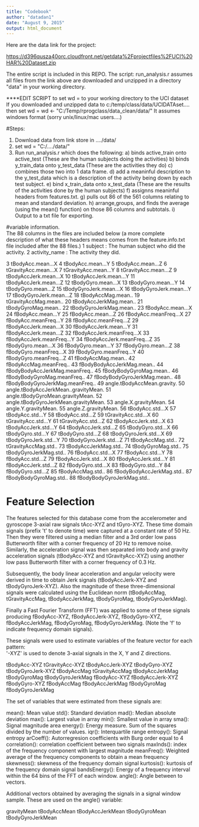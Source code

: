 ```yaml
---
title: "Codebook"
author: "datadan1"
date: "August 9, 2015"
output: html_document
---
```


Here are the data link for the project: 

https://d396qusza40orc.cloudfront.net/getdata%2Fprojectfiles%2FUCI%20HAR%20Dataset.zip 

The entire script is included in this REPO.  The script: run_analysis.r assumes all files from the link above are downloaded and unzipped in a directory "data" in your working directory.

****EDIT SCRIPT to set wd = to your working directory to the UCI dataset
If you downloaded and unzipped data to c:/temp/class/data/UCIDATAset....
then set wd = wd <- "C:/Temp/rprogclass/data_clean/data/"
It assumes windows format (sorry unix/linux/mac users....)

#Steps:

1) Download data from link store in ..../data/ 
2) set wd = "C:/..../data/"
3) Run run_analysis.r which does the following:
  a) binds active_train onto active_test (These are the human subjects doing the activities)
  b) binds y_train_data onto y_test_data (These are the activities they do)
  c) combines those two into 1 data frame.
  d) add a meaninful description to the y_test_data which is a description of the activity being down by each test subject.
  e) bind x_train_data onto x_test_data (These are the results of the activities done by the human subjects)
  f) assignns meaninful headers from features.txt.
  g) pulls out 86 of the 561 columns relating to mean and standard deviation.
  h) arrange,groups, and finds the average (using the mean() function) on those 86 columns and subtotals.
  i) Output to a txt file for exporting.
  
  
  
#variable information.  
The 88 columns in the files are included below (a more complete description of what these headers means comes from the feature.info.txt file included after the 88 files.)
1                               subject : The human subject who did the activity.
2                         activity_name : The activity they did.

3                     tBodyAcc.mean...X
4                     tBodyAcc.mean...Y
5                     tBodyAcc.mean...Z
6                  tGravityAcc.mean...X
7                  tGravityAcc.mean...Y
8                  tGravityAcc.mean...Z
9                 tBodyAccJerk.mean...X
10                tBodyAccJerk.mean...Y
11                tBodyAccJerk.mean...Z
12                   tBodyGyro.mean...X
13                   tBodyGyro.mean...Y
14                   tBodyGyro.mean...Z
15               tBodyGyroJerk.mean...X
16               tBodyGyroJerk.mean...Y
17               tBodyGyroJerk.mean...Z
18                   tBodyAccMag.mean..
19                tGravityAccMag.mean..
20               tBodyAccJerkMag.mean..
21                  tBodyGyroMag.mean..
22              tBodyGyroJerkMag.mean..
23                    fBodyAcc.mean...X
24                    fBodyAcc.mean...Y
25                    fBodyAcc.mean...Z
26                fBodyAcc.meanFreq...X
27                fBodyAcc.meanFreq...Y
28                fBodyAcc.meanFreq...Z
29                fBodyAccJerk.mean...X
30                fBodyAccJerk.mean...Y
31                fBodyAccJerk.mean...Z
32            fBodyAccJerk.meanFreq...X
33            fBodyAccJerk.meanFreq...Y
34            fBodyAccJerk.meanFreq...Z
35                   fBodyGyro.mean...X
36                   fBodyGyro.mean...Y
37                   fBodyGyro.mean...Z
38               fBodyGyro.meanFreq...X
39               fBodyGyro.meanFreq...Y
40               fBodyGyro.meanFreq...Z
41                   fBodyAccMag.mean..
42               fBodyAccMag.meanFreq..
43           fBodyBodyAccJerkMag.mean..
44       fBodyBodyAccJerkMag.meanFreq..
45              fBodyBodyGyroMag.mean..
46          fBodyBodyGyroMag.meanFreq..
47          fBodyBodyGyroJerkMag.mean..
48      fBodyBodyGyroJerkMag.meanFreq..
49          angle.tBodyAccMean.gravity.
50 angle.tBodyAccJerkMean..gravityMean.
51     angle.tBodyGyroMean.gravityMean.
52 angle.tBodyGyroJerkMean.gravityMean.
53                 angle.X.gravityMean.
54                 angle.Y.gravityMean.
55                 angle.Z.gravityMean.
56                     tBodyAcc.std...X
57                     tBodyAcc.std...Y
58                     tBodyAcc.std...Z
59                  tGravityAcc.std...X
60                  tGravityAcc.std...Y
61                  tGravityAcc.std...Z
62                 tBodyAccJerk.std...X
63                 tBodyAccJerk.std...Y
64                 tBodyAccJerk.std...Z
65                    tBodyGyro.std...X
66                    tBodyGyro.std...Y
67                    tBodyGyro.std...Z
68                tBodyGyroJerk.std...X
69                tBodyGyroJerk.std...Y
70                tBodyGyroJerk.std...Z
71                    tBodyAccMag.std..
72                 tGravityAccMag.std..
73                tBodyAccJerkMag.std..
74                   tBodyGyroMag.std..
75               tBodyGyroJerkMag.std..
76                     fBodyAcc.std...X
77                     fBodyAcc.std...Y
78                     fBodyAcc.std...Z
79                 fBodyAccJerk.std...X
80                 fBodyAccJerk.std...Y
81                 fBodyAccJerk.std...Z
82                    fBodyGyro.std...X
83                    fBodyGyro.std...Y
84                    fBodyGyro.std...Z
85                    fBodyAccMag.std..
86            fBodyBodyAccJerkMag.std..
87               fBodyBodyGyroMag.std..
88           fBodyBodyGyroJerkMag.std..

Feature Selection 
=================

The features selected for this database come from the accelerometer and gyroscope 3-axial raw signals tAcc-XYZ and tGyro-XYZ. These time domain signals (prefix 't' to denote time) were captured at a constant rate of 50 Hz. Then they were filtered using a median filter and a 3rd order low pass Butterworth filter with a corner frequency of 20 Hz to remove noise. Similarly, the acceleration signal was then separated into body and gravity acceleration signals (tBodyAcc-XYZ and tGravityAcc-XYZ) using another low pass Butterworth filter with a corner frequency of 0.3 Hz. 

Subsequently, the body linear acceleration and angular velocity were derived in time to obtain Jerk signals (tBodyAccJerk-XYZ and tBodyGyroJerk-XYZ). Also the magnitude of these three-dimensional signals were calculated using the Euclidean norm (tBodyAccMag, tGravityAccMag, tBodyAccJerkMag, tBodyGyroMag, tBodyGyroJerkMag). 

Finally a Fast Fourier Transform (FFT) was applied to some of these signals producing fBodyAcc-XYZ, fBodyAccJerk-XYZ, fBodyGyro-XYZ, fBodyAccJerkMag, fBodyGyroMag, fBodyGyroJerkMag. (Note the 'f' to indicate frequency domain signals). 

These signals were used to estimate variables of the feature vector for each pattern:  
'-XYZ' is used to denote 3-axial signals in the X, Y and Z directions.

tBodyAcc-XYZ
tGravityAcc-XYZ
tBodyAccJerk-XYZ
tBodyGyro-XYZ
tBodyGyroJerk-XYZ
tBodyAccMag
tGravityAccMag
tBodyAccJerkMag
tBodyGyroMag
tBodyGyroJerkMag
fBodyAcc-XYZ
fBodyAccJerk-XYZ
fBodyGyro-XYZ
fBodyAccMag
fBodyAccJerkMag
fBodyGyroMag
fBodyGyroJerkMag

The set of variables that were estimated from these signals are: 

mean(): Mean value
std(): Standard deviation
mad(): Median absolute deviation 
max(): Largest value in array
min(): Smallest value in array
sma(): Signal magnitude area
energy(): Energy measure. Sum of the squares divided by the number of values. 
iqr(): Interquartile range 
entropy(): Signal entropy
arCoeff(): Autorregresion coefficients with Burg order equal to 4
correlation(): correlation coefficient between two signals
maxInds(): index of the frequency component with largest magnitude
meanFreq(): Weighted average of the frequency components to obtain a mean frequency
skewness(): skewness of the frequency domain signal 
kurtosis(): kurtosis of the frequency domain signal 
bandsEnergy(): Energy of a frequency interval within the 64 bins of the FFT of each window.
angle(): Angle between to vectors.

Additional vectors obtained by averaging the signals in a signal window sample. These are used on the angle() variable:

gravityMean
tBodyAccMean
tBodyAccJerkMean
tBodyGyroMean
tBodyGyroJerkMean